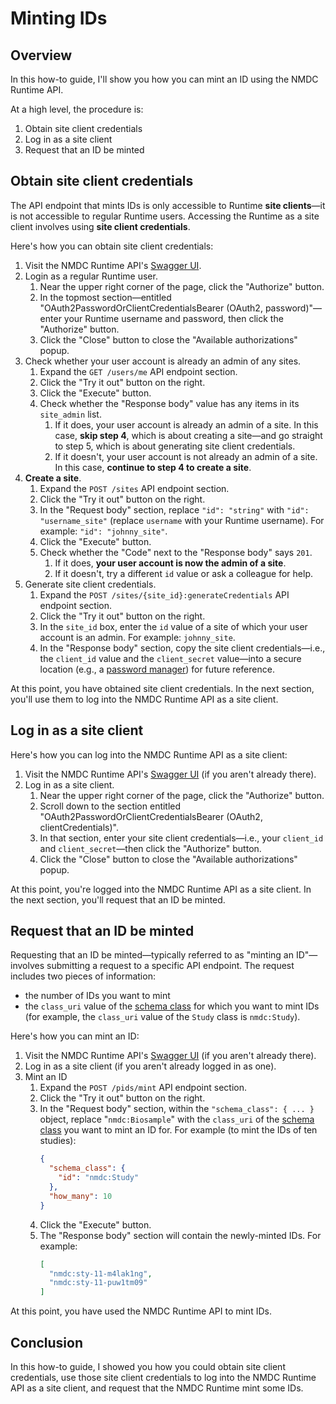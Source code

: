 # Minting IDs

## Overview

In this how-to guide, I'll show you how you can mint an ID using the NMDC Runtime API.

At a high level, the procedure is:
1. Obtain site client credentials
2. Log in as a site client
3. Request that an ID be minted

## Obtain site client credentials

The API endpoint that mints IDs is only accessible to Runtime **site clients**—it is not accessible to regular Runtime users.
Accessing the Runtime as a site client involves using **site client credentials**.

Here's how you can obtain site client credentials:

1. Visit the NMDC Runtime API's [Swagger UI](https://api.microbiomedata.org/docs). 
2. Login as a regular Runtime user.
   1. Near the upper right corner of the page, click the "Authorize" button.
   2. In the topmost section—entitled "OAuth2PasswordOrClientCredentialsBearer (OAuth2, password)"—enter your Runtime username and password, then click the "Authorize" button.
   3. Click the "Close" button to close the "Available authorizations" popup.
3. Check whether your user account is already an admin of any sites.
   1. Expand the `GET /users/me` API endpoint section.
   2. Click the "Try it out" button on the right.
   3. Click the "Execute" button.
   4. Check whether the "Response body" value has any items in its `site_admin` list.
      1. If it does, your user account is already an admin of a site. In this case, **skip step 4**, which is about creating a site—and go straight to step 5, which is about generating site client credentials.
      2. If it doesn't, your user account is not already an admin of a site. In this case, **continue to step 4 to create a site**.
4. **Create a site**.
   1. Expand the `POST /sites` API endpoint section.
   2. Click the "Try it out" button on the right.
   3. In the "Request body" section, replace `"id": "string"` with `"id": "username_site"` (replace `username` with your Runtime username). For example: `"id": "johnny_site"`.
   4. Click the "Execute" button.
   5. Check whether the "Code" next to the "Response body" says `201`.
      1. If it does, **your user account is now the admin of a site**.
      2. If it doesn't, try a different `id` value or ask a colleague for help.
5. Generate site client credentials.
   1. Expand the `POST /sites/{site_id}:generateCredentials` API endpoint section.
   2. Click the "Try it out" button on the right.
   3. In the `site_id` box, enter the `id` value of a site of which your user account is an admin. For example: `johnny_site`.
   4. In the "Response body" section, copy the site client credentials—i.e., the `client_id` value and the `client_secret` value—into a secure location (e.g., a [password manager](https://bitwarden.com/)) for future reference.

At this point, you have obtained site client credentials. In the next section, you'll use them to log into the NMDC Runtime API as a site client.

## Log in as a site client

Here's how you can log into the NMDC Runtime API as a site client:

1. Visit the NMDC Runtime API's [Swagger UI](https://api.microbiomedata.org/docs) (if you aren't already there).
2. Log in as a site client.
   1. Near the upper right corner of the page, click the "Authorize" button.
   2. Scroll down to the section entitled "OAuth2PasswordOrClientCredentialsBearer (OAuth2, clientCredentials)".
   3. In that section, enter your site client credentials—i.e., your `client_id` and `client_secret`—then click the "Authorize" button.
   4. Click the "Close" button to close the "Available authorizations" popup.

At this point, you're logged into the NMDC Runtime API as a site client. In the next section, you'll request that an ID be minted.

## Request that an ID be minted

Requesting that an ID be minted—typically referred to as "minting an ID"—involves submitting a request to a specific API endpoint.
The request includes two pieces of information:
- the number of IDs you want to mint
- the `class_uri` value of the [schema class](https://microbiomedata.github.io/nmdc-schema/#classes) for which you want to mint IDs
  (for example, the `class_uri` value of the `Study` class is `nmdc:Study`).

Here's how you can mint an ID:

1. Visit the NMDC Runtime API's [Swagger UI](https://api.microbiomedata.org/docs) (if you aren't already there).
2. Log in as a site client (if you aren't already logged in as one).
3. Mint an ID
   1. Expand the `POST /pids/mint` API endpoint section.
   2. Click the "Try it out" button on the right.
   3. In the "Request body" section, within the `"schema_class": { ... }` object, replace "`nmdc:Biosample`" with the `class_uri` of the [schema class](https://microbiomedata.github.io/nmdc-schema/#classes) you want to mint an ID for. For example (to mint the IDs of ten studies):
      ```json
      {
        "schema_class": {
          "id": "nmdc:Study"
        },
        "how_many": 10
      }
      ```
   4. Click the "Execute" button.
   5. The "Response body" section will contain the newly-minted IDs. For example:
      ```json
      [
        "nmdc:sty-11-m4lak1ng",
        "nmdc:sty-11-puw1tm09"
      ]
      ```

At this point, you have used the NMDC Runtime API to mint IDs.

## Conclusion

In this how-to guide, I showed you how you could obtain site client credentials, use those site client credentials to log into the NMDC Runtime API as a site client, and request that the NMDC Runtime mint some IDs.
